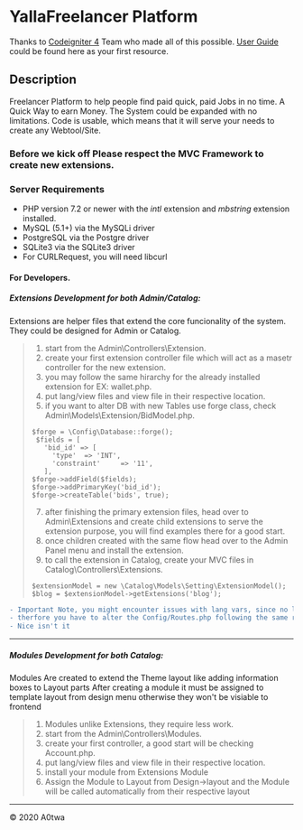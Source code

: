 # YallaFreelancer Platform 
Thanks to [Codeigniter 4](https://codeigniter.com) Team who made all of this possible. 
[User Guide](https://codeigniter.com/user_guide/index.html) could be found here as your first resource.

## Description
Freelancer Platform to help people find paid quick, paid Jobs in no time.
A Quick Way to earn Money.
The System could be expanded with no limitations.
Code is usable, which means that it will serve your needs to create any Webtool/Site.

### Before we kick off Please respect the MVC Framework to create new extensions. ######

### Server Requirements
* PHP version 7.2 or newer with the *intl* extension and *mbstring* extension installed.
* MySQL (5.1+) via the MySQLi driver
* PostgreSQL via the Postgre driver
* SQLite3 via the SQLite3 driver
* For CURLRequest, you will need libcurl
 
#### For Developers.
##### Extensions Development for both Admin/Catalog:
Extensions are helper files that extend the core funcionality of the system.
They could be designed for Admin or Catalog.
> 1. start from the Admin\Controllers\Extension.
> 2. create your first extension controller file which will act as a masetr controller for the new extension.
> 3. you may follow the same hirarchy for the already installed extension for EX: wallet.php.
> 4. put lang/view files and view file in their respective location.
> 5. if you want to alter DB with new Tables use forge class, check Admin\Models\Extension/BidModel.php.
> <pre><code>$forge = \Config\Database::forge();
>  $fields = [
>    'bid_id' => [
>      'type'  => 'INT',
>      'constraint'     => '11',
>    ],
> $forge->addField($fields);
> $forge->addPrimaryKey('bid_id');
> $forge->createTable('bids', true);</code></pre>
> 7. after finishing the primary extension files, head over to Admin\Extensions and create child extensions to serve the extension purpose, you will find examples there for a good start.
> 6. once children created with the same flow head over to the Admin Panel menu and install the extension.
> 7. to call the extension in Catalog, create your MVC files in Catalog\Controllers\Extensions.
> <pre><code>$extensionModel = new \Catalog\Models\Setting\ExtensionModel();
> $blog = $extensionModel->getExtensions('blog');</code></pre>
```diff
- Important Note, you might encounter issues with lang vars, since no lang data vars are needed in controller.
- therfore you have to alter the Config/Routes.php following the same rules for correct routing.
- Nice isn't it 
```
>
*****
##### Modules Development for both Catalog:
Modules Are created to extend the Theme layout like adding information boxes to Layout parts 
After creating a module it must be assigned to template layout from design menu otherwise they won't be visiable to frontend
> 1. Modules unlike Extensions, they require less work.
> 2. start from the Admin\Controllers\Modules.
> 3. create your first controller, a good start will be checking Account.php.
> 4. put lang/view files and view file in their respective location.
> 5. install your module from Extensions Module 
> 10. Assign the Module to Layout from Design->layout and the Module will be called automatically from their respective layout
*****


<div class="footer">&copy; 2020 A0twa</div>
